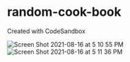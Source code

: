# random-cook-book
Created with CodeSandbox


![Screen Shot 2021-08-16 at 5 10 55 PM](https://user-images.githubusercontent.com/78755069/129586837-1d4cab8c-29a0-451d-8c56-3a85bc06c167.png)
![Screen Shot 2021-08-16 at 5 11 36 PM](https://user-images.githubusercontent.com/78755069/129586864-02d4fc3c-afda-45a6-a347-f680fac742d8.png)
